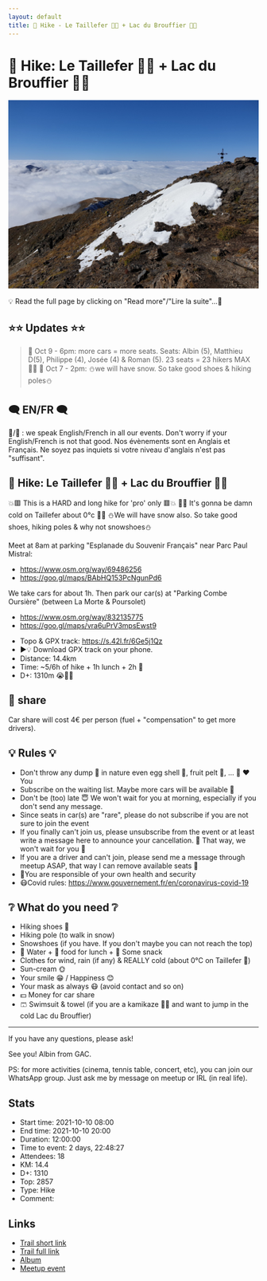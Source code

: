 ```yaml
---
layout: default
title: 🥾 Hike - Le Taillefer 🗻🤯 + Lac du Brouffier 🥵🥶
---
```


# 🥾 Hike: Le Taillefer 🗻🤯 + Lac du Brouffier 🥵🥶

![2021-10-10](../img/orig/2021-10-10.jpg)

💡 Read the full page by clicking on "Read more"/"Lire la suite"...💜

##  ⭐⭐ Updates ⭐⭐ 
> 📅 Oct 9 - 6pm: more cars = more seats. Seats: Albin (5), Matthieu D(5), Philippe (4), Josée (4) & Roman (5). 23 seats = 23 hikers MAX 🚶‍♂️
> 📅 Oct 7 - 2pm: ⛄we will have snow. So take good shoes & hiking poles⛄

##  🗨️ EN/FR 🗨️ 
🦅/🐓 : we speak English/French in all our events. Don't worry if your English/French is not that good. Nos évènements sont en Anglais et Français. Ne soyez pas inquiets si votre niveau d'anglais n'est pas "suffisant".

##  🥾 Hike: Le Taillefer 🗻🤯 + Lac du Brouffier 🥵🥶 
💥🟥 This is a HARD and long hike for 'pro' only 🟥💥
🥶🧊 It's gonna be damn cold on Taillefer about 0°c 🧊🥶
⛄We will have snow also. So take good shoes, hiking poles & why not snowshoes⛄

Meet at 8am at parking "Esplanade du Souvenir Français" near Parc Paul Mistral:
- https://www.osm.org/way/69486256
- https://goo.gl/maps/BAbHQ153PcNgunPd6

We take cars for about 1h. Then park our car(s) at "Parking Combe Oursière" (between La Morte & Poursolet)
- https://www.osm.org/way/832135775
- https://goo.gl/maps/vra6uPrV3mpsEwst9

* Topo & GPX track: https://s.42l.fr/6Ge5j1Qz
* ▶💡 Download GPX track on your phone.
* Distance: 14.4km
* Time: ~5/6h of hike + 1h lunch + 2h 🚗
* D+: 1310m 😭🥵🤯

##  🚗 share 
Car share will cost 4€ per person (fuel + "compensation" to get more drivers).

##  💡 Rules 💡 
- Don't throw any dump 🚮 in nature even egg shell 🥚, fruit pelt 🍌, ... 🌳 ❤️ You
- Subscribe on the waiting list. Maybe more cars will be available 🚗
- Don't be (too) late 😇 We won't wait for you at morning, especially if you don't send any message.
- Since seats in car(s) are "rare", please do not subscribe if you are not sure to join the event
- If you finally can't join us, please unsubscribe from the event or at least write a message here to announce your cancellation. 💜 That way, we won't wait for you 💜
- If you are a driver and can't join, please send me a message through meetup ASAP, that way I can remove available seats 🚗
- 💟You are responsible of your own health and security
- 😷Covid rules: https://www.gouvernement.fr/en/coronavirus-covid-19

##  ❔ What do you need ❔ 
- Hiking shoes 🥾
- Hiking pole (to walk in snow)
- Snowshoes (if you have. If you don't maybe you can not reach the top)
- 🧃 Water + 🥕 food for lunch + 🍫 Some snack
- Clothes for wind, rain (if any) & REALLY cold (about 0°C on Taillefer 🥶)
- Sun-cream 🌞
- Your smile 😁 / Happiness 😊
- Your mask as always 😷 (avoid contact and so on)
- 💵 Money for car share
- 🩳 Swimsuit & towel (if you are a kamikaze 🐱‍👤 and want to jump in the cold Lac du Brouffier)

-----------------------
If you have any questions, please ask!

See you! Albin from GAC.

PS: for more activities (cinema, tennis table, concert, etc), you can join our WhatsApp group. Just ask me by message on meetup or IRL (in real life).

## Stats

- Start time: 2021-10-10 08:00
- End time: 2021-10-10 20:00
- Duration: 12:00:00
- Time to event: 2 days, 22:48:27
- Attendees: 18
- KM: 14.4
- D+: 1310
- Top: 2857
- Type: Hike
- Comment: 

## Links

- [Trail short link](https://s.42l.fr/6Ge5j1Qz)
- [Trail full link]()
- [Album](https://binnette.github.io/GacImg2021/2021-10-10-🥾-Hike-Le-Taillefer-🗻-and-Lac-du-Brouffier-🥵🤯.html)
- [Meetup event](https://www.meetup.com/grenoble-adventure-club-english-french/events/281266733/)
